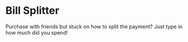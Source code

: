 # Bill Splitter
Purchase with friends but stuck on how to split the payment? Just type in how much did you spend!
